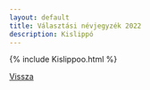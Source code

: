 ```yaml
---
layout: default
title: Választási névjegyzék 2022
description: Kislippó
---
```


{% include Kislippoo.html %}

[Vissza](./)